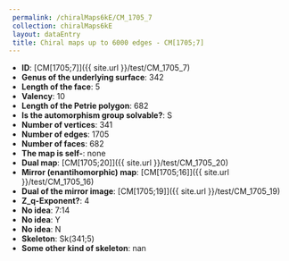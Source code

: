 ```yaml
--- 
 permalink: /chiralMaps6kE/CM_1705_7 
 collection: chiralMaps6kE
 layout: dataEntry
 title: Chiral maps up to 6000 edges - CM[1705;7]
---
```


- **ID**: [CM[1705;7]]({{ site.url }}/test/CM_1705_7)
- **Genus of the underlying surface**: 342
- **Length of the face**: 5
- **Valency**: 10
- **Length of the Petrie polygon**: 682
- **Is the automorphism group solvable?**: S
- **Number of vertices**: 341
- **Number of edges**: 1705
- **Number of faces**: 682
- **The map is self-**: none
- **Dual map**: [CM[1705;20]]({{ site.url }}/test/CM_1705_20)
- **Mirror (enantihomorphic) map**: [CM[1705;16]]({{ site.url }}/test/CM_1705_16)
- **Dual of the mirror image**: [CM[1705;19]]({{ site.url }}/test/CM_1705_19)
- **Z_q-Exponent?**: 4
- **No idea**:  7:14
- **No idea**: Y
- **No idea**: N
- **Skeleton**: Sk(341;5)
- **Some other kind of skeleton**: nan
